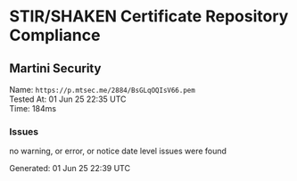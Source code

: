 # STIR/SHAKEN Certificate Repository Compliance

## Martini Security

Name: `https://p.mtsec.me/2884/BsGLqOQIsV66.pem`\
Tested At: 01 Jun 25 22:35 UTC\
Time: 184ms

### Issues

no warning, or error, or notice date level issues were found

Generated: 01 Jun 25 22:39 UTC